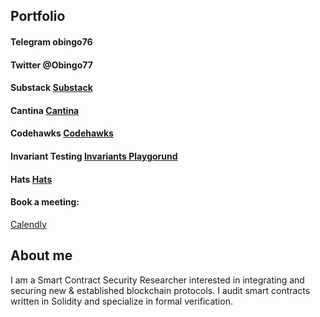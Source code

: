 ## Portfolio

#### Telegram  obingo76
#### Twitter   @Obingo77
#### Substack [Substack](https://obrienmakenzi.substack.com/about)

#### Cantina  [Cantina](https://cantina.xyz/u/0xbingo76)

#### Codehawks [Codehawks](https://codehawks.cyfrin.io/c/2024-08-tadle/s/790)

#### Invariant Testing [Invariants Playgorund](https://github.com/obingo31/Invariants-Playground)

#### Hats [Hats](https://github.com/hats-finance/Intuition-0x538dbadc50cc87b281cd655f1edbc6ebda02a66a/issues/88#issuecomment-2211307912)

#### Book a meeting:
[Calendly](https://calendly.com/obingo76/30min)

## About me
I am a Smart Contract Security Researcher interested in integrating and securing new & established blockchain protocols. I audit smart contracts written in Solidity and specialize in formal verification.
